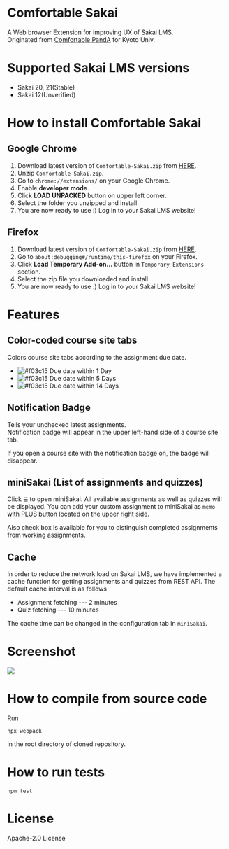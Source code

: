 # Comfortable Sakai
A Web browser Extension for improving UX of Sakai LMS.  
Originated from [Comfortable PandA](https://github.com/comfortable-panda/ComfortablePandATS) for Kyoto Univ.

# Supported Sakai LMS versions
- Sakai 20, 21(Stable)
- Sakai 12(Unverified)

# How to install Comfortable Sakai
## Google Chrome
1. Download latest version of `Comfortable-Sakai.zip` from [HERE](https://github.com/kyoto-u/comfortable-sakai/releases/tag/v1.1.0).
2. Unzip `Comfortable-Sakai.zip`.
3. Go to `chrome://extensions/` on your Google Chrome.
4. Enable **developer mode**.
5. Click **LOAD UNPACKED** button on upper left corner.
6. Select the folder you unzipped and install.
7. You are now ready to use :) Log in to your Sakai LMS website!

## Firefox
1. Download latest version of `Comfortable-Sakai.zip` from [HERE](https://github.com/kyoto-u/comfortable-sakai/releases/tag/v1.1.0).
3. Go to `about:debugging#/runtime/this-firefox` on your Firefox.
5. Click **Load Temporary Add-on...** button in `Temporary Extensions` section.
6. Select the zip file you downloaded and install.
7. You are now ready to use :) Log in to your Sakai LMS website!

# Features
## Color-coded course site tabs
Colors course site tabs according to the assignment due date.
- ![#f03c15](https://via.placeholder.com/15/e85555/000000?text=+)
  Due date within 1 Day
- ![#f03c15](https://via.placeholder.com/15/d7aa57/000000?text=+)
  Due date within 5 Days
- ![#f03c15](https://via.placeholder.com/15/62b665/000000?text=+)
  Due date within 14 Days

## Notification Badge
Tells your unchecked latest assignments.  
Notification badge will appear in the upper left-hand side of a course site tab.

If you open a course site with the notification badge on, the badge will disappear.

## miniSakai (List of assignments and quizzes)
Click `☰` to open miniSakai.
All available assignments as well as quizzes will be displayed.
You can add your custom assignment to miniSakai as `memo` with PLUS button located on the upper right side.

Also check box is available for you to distinguish completed assignments from working assignments.

## Cache
In order to reduce the network load on Sakai LMS, we have implemented a cache function for getting assignments and quizzes from REST API.
The default cache interval is as follows
- Assignment fetching --- 2 minutes
- Quiz fetching --- 10 minutes

The cache time can be changed in the configuration tab in `miniSakai`.

# Screenshot
![](https://user-images.githubusercontent.com/41512077/140854635-974aee4b-fea3-4051-8956-ac696d1648ec.png)


# How to compile from source code
Run
```
npx webpack
```
in the root directory of cloned repository.

# How to run tests
```
npm test
```

# License
Apache-2.0 License
